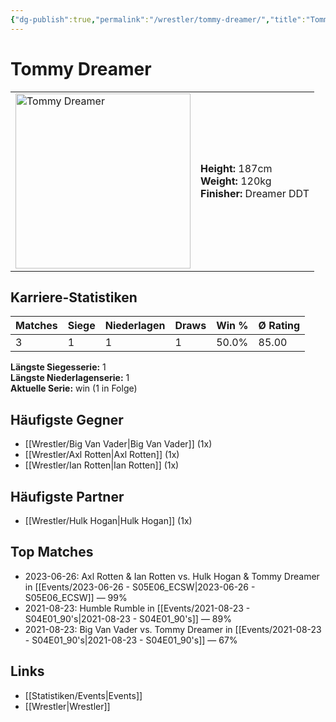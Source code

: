 ```yaml
---
{"dg-publish":true,"permalink":"/wrestler/tommy-dreamer/","title":"Tommy Dreamer","tags":["wrestler"],"noteIcon":""}
---
```



# Tommy Dreamer

<table>
        <tr>
        <td><img src="https://github.com/CptSpaulding1980/choke-slam-wrestling/releases/download/images/Tommy_Dreamer.png" width="280" alt="Tommy Dreamer"></td>
        <td>
        <b>Height:</b> 187cm<br>
        <b>Weight:</b> 120kg<br>
        <b>Finisher:</b> Dreamer DDT<br>
        </td>
        </tr>
        </table>
        
## Karriere-Statistiken

| Matches | Siege | Niederlagen | Draws | Win % | Ø Rating |
|---------|-------|-------------|-------|-------|-----------|
| 3 | 1 | 1 | 1 | 50.0% | 85.00 |

**Längste Siegesserie:** 1<br>**Längste Niederlagenserie:** 1<br>**Aktuelle Serie:** win (1 in Folge)


## Häufigste Gegner
- [[Wrestler/Big Van Vader\|Big Van Vader]] (1x)
- [[Wrestler/Axl Rotten\|Axl Rotten]] (1x)
- [[Wrestler/Ian Rotten\|Ian Rotten]] (1x)

## Häufigste Partner
- [[Wrestler/Hulk Hogan\|Hulk Hogan]] (1x)

## Top Matches
- 2023-06-26: Axl Rotten & Ian Rotten vs. Hulk Hogan & Tommy Dreamer in [[Events/2023-06-26 - S05E06_ECSW\|2023-06-26 - S05E06_ECSW]] — 99%
- 2021-08-23: Humble Rumble in [[Events/2021-08-23 - S04E01_90's\|2021-08-23 - S04E01_90's]] — 89%
- 2021-08-23: Big Van Vader vs. Tommy Dreamer in [[Events/2021-08-23 - S04E01_90's\|2021-08-23 - S04E01_90's]] — 67%

## Links
- [[Statistiken/Events\|Events]]
- [[Wrestler\|Wrestler]]
